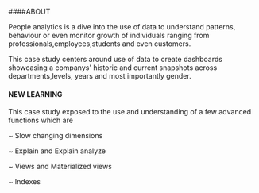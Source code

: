 ####ABOUT


People analytics is a dive into the use of data to understand patterns, behaviour or even monitor growth
of individuals ranging from professionals,employees,students and even customers.

This case study centers around use of data to create dashboards showcasing a companys' historic and current
snapshots across departments,levels, years and most importantly gender. 

#### NEW LEARNING

This case study exposed  to the use and understanding of a few advanced functions which are

~ Slow  changing dimensions

~ Explain and Explain analyze

~ Views and Materialized views

~ Indexes


